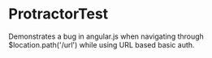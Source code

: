 ProtractorTest
==============

Demonstrates a bug in angular.js when navigating through $location.path('/url') while using URL based basic auth.
